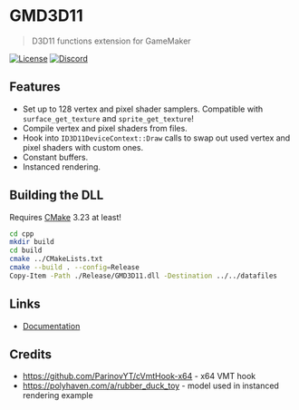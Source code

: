 # GMD3D11
> D3D11 functions extension for GameMaker

[![License](https://img.shields.io/github/license/blueburncz/GMD3D11)](LICENSE)
[![Discord](https://img.shields.io/discord/298884075585011713?label=Discord)](https://discord.gg/ep2BGPm)

## Features
* Set up to 128 vertex and pixel shader samplers. Compatible with `surface_get_texture` and `sprite_get_texture`!
* Compile vertex and pixel shaders from files.
* Hook into `ID3D11DeviceContext::Draw` calls to swap out used vertex and pixel shaders with custom ones.
* Constant buffers.
* Instanced rendering.

## Building the DLL
Requires [CMake](https://cmake.org/) 3.23 at least!

```sh
cd cpp
mkdir build
cd build
cmake ../CMakeLists.txt
cmake --build . --config=Release
Copy-Item -Path ./Release/GMD3D11.dll -Destination ../../datafiles
```

## Links
* [Documentation](https://blueburn.cz/gmd3d11/docs)

## Credits
* https://github.com/ParinovYT/cVmtHook-x64 - x64 VMT hook
* https://polyhaven.com/a/rubber_duck_toy - model used in instanced rendering example

